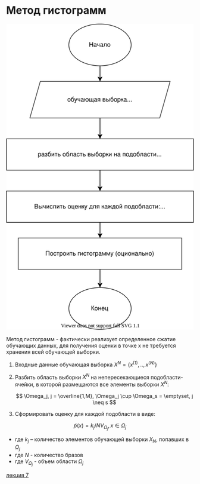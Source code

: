 # Метод гистограмм

![scheme](sources/метод%20гистограмм.svg)

Метод гистограмм - фактически реализует определенное сжатие обучающих данных, для получения оценки в точке x не требуется хранения всей обучающей выборки.

1) Входные данные обучающая выборка $X^N = \{x^{(1)}, .., x^{(N)}\}$

2) Разбить область выборки $X^N$ на непересекающиеся подобласти-ячейки, в которой размещаются все элементы выборки $X^N$:

    $$
    \Omega_j, j = \overline{1,M}, \Omega_j \cup \Omega_s = \emptyset, j \neq s
    $$

3) Сформировать оценку для каждой подобласти в виде:

$$
    \widetilde{p}(x) = k_j/ NV_{\Omega_j}, x \in \Omega_j
$$

+ где $k_j$ – количество элементов обучающей выборки $X_N$, попавших в $\Omega_j$
+ где $N$ - количество бразов
+ где $V_{\Omega_j}$ - объем области $\Omega_j$

[лекция 7](../лекции%20с%20мудла/v7.pdf)
